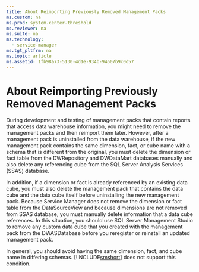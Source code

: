 ```yaml
---
title: About Reimporting Previously Removed Management Packs
ms.custom: na
ms.prod: system-center-threshold
ms.reviewer: na
ms.suite: na
ms.technology: 
  - service-manager
ms.tgt_pltfrm: na
ms.topic: article
ms.assetid: 1fb98a73-5130-4d1e-934b-94607b9c0d57
---
```

# About Reimporting Previously Removed Management Packs
During development and testing of management packs that contain reports that access data warehouse information, you might need to remove the management packs and then reimport them later. However, after a management pack is uninstalled from the data warehouse, if the new management pack contains the same dimension, fact, or cube name with a schema that is different from the original, you must delete the dimension or fact table from the DWRepository and DWDataMart databases manually and also delete any referencing cube from the SQL Server Analysis Services \(SSAS\) database.

In addition, if a dimension or fact is already referenced by an existing data cube, you must also delete the management pack that contains the data cube and the data cube itself before uninstalling the new management pack. Because Service Manager does not remove the dimension or fact table from the DataSourceView and because dimensions are not removed from SSAS database, you must manually delete information that a data cube references. In this situation, you should use SQL Server Management Studio to remove any custom data cube that you created with the management pack from the DWASDatabase before you reregister or reinstall an updated management pack.

In general, you should avoid having the same dimension, fact, and cube name in differing schemas. [!INCLUDE[smshort](../../includes/smshort_md.md)] does not support this condition.


